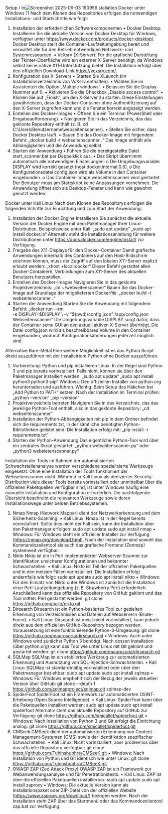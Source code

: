 
Setup / In![Screenshot 2025-06-03 190956](https://github.com/user-attachments/assets/0d727af3-70c9-49c2-a289-a682ae65c38e)
stallation
Docker unter Windows 11
Nach dem Klonen des Repositories erfolgen die notwendigen Installations- und Startschritte wie folgt:
1. Installation der erforderlichen Softwarekomponenten
•	Docker Desktop: Installieren Sie die aktuelle Version von Docker Desktop für Windows, verfügbar unter https://www.docker.com/products/docker-desktop/.
Docker Desktop stellt die Container-Laufzeitumgebung bereit und verwaltet alle für den Betrieb notwendigen Netzwerk- und Systemressourcen.
•	VcXsrv (X-Server): Für die grafische Darstellung der Tkinter-Oberfläche wird ein externer X-Server benötigt, da Windows selbst keine native X11-Unterstützung bietet.
Die Installation erfolgt über den offiziellen Download-Link https://vcxsrv.com/.
2. Konfiguration des X-Servers
•	Starten Sie XLaunch (im Installationsverzeichnis von VcXsrv enthalten).
•	Wählen Sie im Assistenten die Option „Multiple windows“.
•	Belassen Sie die Display-Nummer auf 0.
•	Aktivieren Sie die Checkbox „Disable access control“.
•	Klicken Sie auf „Finish“, um den X-Server zu starten.
Diese Einstellungen gewährleisten, dass der Docker-Container ohne Authentifizierung auf den X-Server zugreifen kann und die Fenster korrekt angezeigt werden.
3. Erstellen des Docker-Images
•	Öffnen Sie ein Terminal (PowerShell oder Eingabeaufforderung).
•	Navigieren Sie in das Verzeichnis, das das geklonte Repository enthält (z. B. cd C:\Users\Benutzername\webseitenscanner).
•	Stellen Sie sicher, dass Docker Desktop läuft.
•	Bauen Sie das Docker-Image mit folgendem Befehl: 
„docker build -t webseitenscanner .“
Das Image enthält alle Abhängigkeiten und die Anwendung selbst.
4. Starten der Anwendung
•	Führen Sie die bereitgestellte Datei start_scanner.bat per Doppelklick aus.
•	Das Skript übernimmt automatisch alle notwendigen Einstellungen:
o	Die Umgebungsvariable DISPLAY wird korrekt gesetzt (host.docker.internal:0.0).
o	Die Konfigurationsdatei config.json wird als Volume in den Container eingebunden.
o	Das Container-Image webseitenscanner wird gestartet.
Der Benutzer muss am Startskript keine Anpassungen vornehmen.
Die Anwendung öffnet sich als Desktop-Fenster und kann wie gewohnt genutzt werden.

Docker unter Kali Linux 
Nach dem Klonen des Repositorys erfolgen die folgenden Schritte zur Einrichtung und zum Start der Anwendung:
1. Installation der Docker Engine
Installieren Sie zunächst die aktuelle Version der Docker Engine mit dem Paketmanager Ihrer Linux-Distribution.
Beispielsweise unter Kali:
„sudo apt update“
„sudo apt install docker.io“
Alternativ steht die Installationsanleitung für weitere Distributionen unter https://docs.docker.com/engine/install/ zur Verfügung.
2. Freigabe des X11-Displays für den Docker-Container
Damit grafische Anwendungen innerhalb des Containers auf den Host-Bildschirm zeichnen können, muss der Zugriff auf den lokalen X11-Server explizit erlaubt werden:
„xhost +local:docker“
Dieser Befehl gestattet allen Docker-Containern, Verbindungen zum X11-Server des aktuellen Benutzers herzustellen.
3. Erstellen des Docker-Images
Navigieren Sie in das geklonte Projektverzeichnis:
„cd ~/webseitenscanner“
Bauen Sie das Docker-Image auf Grundlage der mitgelieferten Dockerfile:
„docker build -t webseitenscanner .“
4. Starten der Anwendung
Starten Sie die Anwendung mit folgendem Befehl:
„docker run --rm \
           -e DISPLAY=$DISPLAY \
           -v "$(pwd)/config.json":/app/config.json \
           Webseitenscanner“
Die Umgebungsvariable DISPLAY sorgt dafür, dass der Container seine GUI an den aktuell aktiven X-Server überträgt.
Die Datei config.json wird als beschreibbares Volume in den Container eingebunden, wodurch Konfigurationsänderungen jederzeit möglich sind.

Alternative Bare-Metal 
Eine weitere Möglichkeit ist es das Python Script direkt auszuführen mit der Installeirtem Python ohne Docker auszuführen.
1. Vorbereitung: Python und pip installieren
Linux: In der Regel sind Python 3 und pip bereits vorinstalliert. Falls nicht, können sie über den Paketmanager installiert werden:
„sudo apt update“
„sudo apt install python3 python3-pip“
Windows: Den offiziellen Installer von python.org herunterladen und ausführen.
Wichtig: Beim Setup das Häkchen bei „Add Python to PATH“ setzen.
Nach der Installation im Terminal prüfen:
„python –version“
„pip –version“
2. Projektverzeichnis betreten
Navigieren Sie in das Verzeichnis, das das jeweilige Python-Tool enthält, also in das geklonte Repository:
„cd webseitenscanner“
3. Installation der Python-Abhängigkeiten mit pip
In dem Ordner befindet sich die requirements.txt, in der sämtliche benötigten Python-Bibliotheken gelistet sind.
Die Installation erfolgt mit:
„pip install -r requirements.txt“
4. Starten der Python-Anwendung
Das eigentliche Python-Tool wird über ein zentrales Skript gestartet:
„python webseitenscanner.py“
 oder
„python3 websietenscanner.py“


Installation der Tools
Im Rahmen der automatisierten Schwachstellenanalyse werden verschiedene spezialisierte Werkzeuge eingesetzt. Ohne eine Installation der Tools funktioniert der Webseitenscanner nicht. Während in Kali Linux als dedizierter Security-Distribution viele dieser Tools bereits vorinstalliert oder unmittelbar über die offiziellen Paketquellen verfügbar sind, ist unter Windows häufig eine manuelle Installation und Konfiguration erforderlich. Die nachfolgende Übersicht beschreibt die relevanten Werkzeuge sowie deren Installationswege unter beiden Betriebssystemen.
1. Nmap
Nmap (Network Mapper) dient der Netzwerkerkennung und dem Sicherheits-Scanning.
•	Kali Linux: Nmap ist in der Regel bereits vorinstalliert. Sollte dies nicht der Fall sein, kann die Installation über den Paketmanager erfolgen:
sudo apt update
sudo apt install nmap
•	Windows:
Für Windows steht ein offizieller Installer zur Verfügung (https://nmap.org/download.html). Nach der Installation sind sowohl das Kommandozeilentool als auch das grafische Frontend (Zenmap) systemweit verfügbar.
2. Nikto
Nikto ist ein in Perl implementierter Webserver-Scanner zur Identifikation unsicherer Konfigurationen und bekannter Schwachstellen.
•	Kali Linux: Nikto ist Teil der offiziellen Paketquellen und in den meisten Fällen vorinstalliert. Die Installation erfolgt andernfalls wie folgt:
sudo apt update
sudo apt install nikto
•	Windows:
Für den Einsatz von Nikto unter Windows ist zunächst die Installation einer Perl-Laufzeitumgebung (z. B. Strawberry Perl) erforderlich. Anschließend kann das offizielle Repository von GitHub geklont und das Tool mittels Perl gestartet werden:
git clone https://github.com/sullo/nikto.git
3. Dirsearch
Dirsearch ist ein Python-basiertes Tool zur gezielten Erkennung von Verzeichnissen und Dateien auf Webservern (Brute-Force).
•	Kali Linux: Dirsearch ist meist nicht vorinstalliert, kann jedoch direkt aus dem offiziellen GitHub-Repository bezogen werden. Voraussetzung ist eine funktionierende Python-3-Umgebung:
git clone https://github.com/maurosoria/dirsearch.git
•	Windows:
Auch unter Windows wird zunächst Python 3 benötigt. Nach dessen Installation (über python.org) kann das Tool wie unter Linux mit Git geklont und gestartet werden:
git clone https://github.com/maurosoria/dirsearch.git
4. SQLMap
SQLMap ist ein etabliertes Werkzeug zur automatisierten Erkennung und Ausnutzung von SQL-Injection-Schwachstellen.
•	Kali Linux: SQLMap ist standardmäßig vorinstalliert oder über den Paketmanager beziehbar:
sudo apt update
sudo apt install sqlmap
•	Windows:
Für Windows empfiehlt sich der Bezug der jeweils aktuellen Version über GitHub:
git clone --depth 1 https://github.com/sqlmapproject/sqlmap.git sqlmap-dev
5. SpiderFoot
SpiderFoot ist ein Framework zur automatisierten OSINT-Erhebung (Open Source Intelligence).
•	Kali Linux: SpiderFoot kann über die Paketquellen installiert werden:
sudo apt update
sudo apt install spiderfoot
Alternativ steht das aktuelle Repository auf GitHub zur Verfügung:
git clone https://github.com/smicallef/spiderfoot.git
•	Windows:
Nach Installation von Python 3 und Git erfolgt die Einrichtung analog:
git clone https://github.com/smicallef/spiderfoot.git
6. CMSeek
CMSeek dient der automatisierten Erkennung von Content-Management-Systemen (CMS) sowie der Identifikation spezifischer Schwachstellen.
•	Kali Linux: Nicht vorinstalliert, aber problemlos über das offizielle Repository verfügbar:
git clone https://github.com/Tuhinshubhra/CMSeeK.git
•	Windows:
Nach Installation von Python und Git identisch wie unter Linux:
git clone https://github.com/Tuhinshubhra/CMSeeK.git
7. OWASP ZAP (Zed Attack Proxy)
OWASP ZAP ist ein Framework zur Webanwendungsanalyse und für Penetrationstests.
•	Kali Linux: ZAP ist über die offiziellen Paketquellen installierbar:
sudo apt update
sudo apt install zaproxy
•	Windows:
Die aktuelle Version kann als Installationspaket oder ZIP-Datei von der offiziellen Website (https://www.zaproxy.org/download/) bezogen werden. Nach der Installation steht ZAP über das Startmenü oder das Kommandozeilentool zap.bat zur Verfügung.

